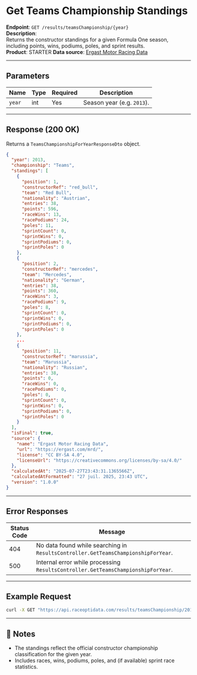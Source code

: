 # Get Teams Championship Standings

**Endpoint**: `GET /results/teamsChampionship/{year}`  
**Description**:  
Returns the constructor standings for a given Formula One season, including points, wins, podiums, poles, and sprint results.  
**Product**: STARTER
**Data source**: [Ergast Motor Racing Data](https://ergast.com/mrd/)

---

## Parameters

| Name   | Type   | Required | Description                               |
|--------|--------|----------|-------------------------------------------|
| `year` | int    | Yes        | Season year (e.g. `2013`).                |

---

## Response (200 OK)

Returns a `TeamsChampionshipForYearResponseDto` object.

```json
{
  "year": 2013,
  "championship": "Teams",
  "standings": [
    {
      "position": 1,
      "constructorRef": "red_bull",
      "team": "Red Bull",
      "nationality": "Austrian",
      "entries": 38,
      "points": 596,
      "raceWins": 13,
      "racePodiums": 24,
      "poles": 11,
      "sprintCount": 0,
      "sprintWins": 0,
      "sprintPodiums": 0,
      "sprintPoles": 0
    },
    {
      "position": 2,
      "constructorRef": "mercedes",
      "team": "Mercedes",
      "nationality": "German",
      "entries": 38,
      "points": 360,
      "raceWins": 3,
      "racePodiums": 9,
      "poles": 8,
      "sprintCount": 0,
      "sprintWins": 0,
      "sprintPodiums": 0,
      "sprintPoles": 0
    },
    ...
    {
      "position": 11,
      "constructorRef": "marussia",
      "team": "Marussia",
      "nationality": "Russian",
      "entries": 38,
      "points": 0,
      "raceWins": 0,
      "racePodiums": 0,
      "poles": 0,
      "sprintCount": 0,
      "sprintWins": 0,
      "sprintPodiums": 0,
      "sprintPoles": 0
    }
  ],
  "isFinal": true,
  "source": {
    "name": "Ergast Motor Racing Data",
    "url": "https://ergast.com/mrd/",
    "license": "CC BY-SA 4.0",
    "licenseUrl": "https://creativecommons.org/licenses/by-sa/4.0/"
  },
  "calculatedAt": "2025-07-27T23:43:31.1365566Z",
  "calculatedAtFormatted": "27 juil. 2025, 23:43 UTC",
  "version": "1.0.0"
}
```

---

## Error Responses

| Status Code | Message |
|-------------|---------|
| 404         | No data found while searching in `ResultsController.GetTeamsChampionshipForYear`. |
| 500         | Internal error while processing `ResultsController.GetTeamsChampionshipForYear`.  |

---

## Example Request

```bash
curl -X GET "https://api.raceoptidata.com/results/teamsChampionship/2013"   -H "accept: application/json"   -H "x-api-key: YOUR_API_KEY"
```

---

## 📝 Notes

- The standings reflect the official constructor championship classification for the given year.  
- Includes races, wins, podiums, poles, and (if available) sprint race statistics.  
